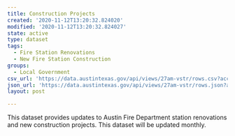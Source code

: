 ```yaml
---
title: Construction Projects
created: '2020-11-12T13:20:32.824020'
modified: '2020-11-12T13:20:32.824027'
state: active
type: dataset
tags:
  - Fire Station Renovations
  - New Fire Station Construction
groups:
  - Local Government
csv_url: 'https://data.austintexas.gov/api/views/27am-vstr/rows.csv?accessType=DOWNLOAD'
json_url: 'https://data.austintexas.gov/api/views/27am-vstr/rows.json?accessType=DOWNLOAD'
layout: post

---
```

This dataset provides updates to Austin Fire Department station renovations and new construction projects.  This dataset will be updated monthly.
